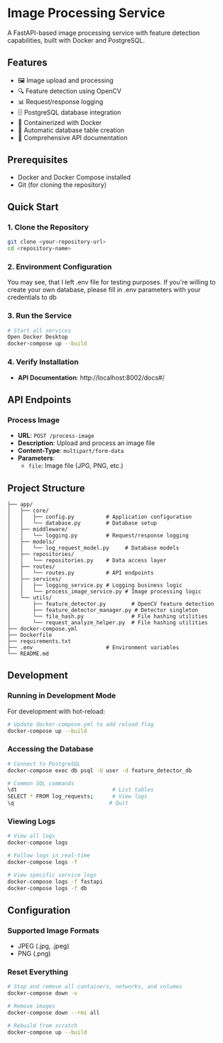 # Image Processing Service

A FastAPI-based image processing service with feature detection capabilities, built with Docker and PostgreSQL.

## Features

- 🖼️ Image upload and processing
- 🔍 Feature detection using OpenCV
- 📊 Request/response logging
- 🗄️ PostgreSQL database integration
- 🐳 Containerized with Docker
- 🚀 Automatic database table creation
- 📝 Comprehensive API documentation

## Prerequisites

- Docker and Docker Compose installed
- Git (for cloning the repository)

## Quick Start

### 1. Clone the Repository

```bash
git clone <your-repository-url>
cd <repository-name>
```

### 2. Environment Configuration

You may see, that I left .env file for testing purposes. If you're willing to create your own database,
please fill in .env parameters with your credentials to db

### 3. Run the Service

```bash
# Start all services
Open Docker Desktop 
docker-compose up --build
```

### 4. Verify Installation

- **API Documentation**: http://localhost:8002/docs#/

## API Endpoints

### Process Image
- **URL**: `POST /process-image`
- **Description**: Upload and process an image file
- **Content-Type**: `multipart/form-data`
- **Parameters**: 
  - `file`: Image file (JPG, PNG, etc.)


## Project Structure

```
├── app/
│   ├── core/
│   │   ├── config.py          # Application configuration
│   │   └── database.py        # Database setup
│   ├── middleware/
│   │   └── logging.py         # Request/response logging
│   ├── models/
│   │   └── log_request_model.py     # Database models
│   ├── repositories/
│   │   └── repositories.py    # Data access layer
│   ├── routes/
│   │   └── routes.py          # API endpoints
│   ├── services/
│   │   ├── logging_service.py # Logging business logic
│   │   └── process_image_service.py # Image processing logic
│   └── utils/
│       ├── feature_detector.py        # OpenCV feature detection
│       ├── feature_detector_manager.py # Detector singleton
│       └── file_hash.py               # File hashing utilities
│       └── request_analyze_helper.py  # File hashing utilities
├── docker-compose.yml
├── Dockerfile
├── requirements.txt
├── .env                       # Environment variables
└── README.md
```

## Development

### Running in Development Mode

For development with hot-reload:

```bash
# Update docker-compose.yml to add reload flag
docker-compose up --build
```

### Accessing the Database

```bash
# Connect to PostgreSQL
docker-compose exec db psql -U user -d feature_detector_db

# Common SQL commands
\dt                              # List tables
SELECT * FROM log_requests;      # View logs
\q                              # Quit
```

### Viewing Logs

```bash
# View all logs
docker-compose logs

# Follow logs in real-time
docker-compose logs -f

# View specific service logs
docker-compose logs -f fastapi
docker-compose logs -f db
```

## Configuration

### Supported Image Formats

- JPEG (.jpg, .jpeg)
- PNG (.png)

### Reset Everything

```bash
# Stop and remove all containers, networks, and volumes
docker-compose down -v

# Remove images
docker-compose down --rmi all

# Rebuild from scratch
docker-compose up --build
```
